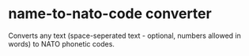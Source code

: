 # name-to-nato-code converter 
Converts any text (space-seperated text - optional, numbers allowed in words) to NATO phonetic codes.
